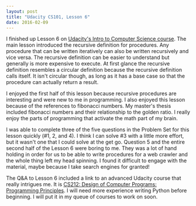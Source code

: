 ```yaml
---
layout: post
title: "Udacity CS101, Lesson 6"
date: 2016-02-09
---
```

I finished up Lesson 6 on [Udacity's Intro to Computer Science course](https://www.udacity.com/courses/cs101). The main lesson introduced the recursive definition for procedures. Any procedure that can be written iteratively can also be written recursively and vice versa. The recursive definition can be easier to understand but generally is more expensive to execute. At first glance the recursive definition resembles a circular definition because the recursive definition calls itself. It isn't circular though, as long as it has a base case so that the procedure can actually return a result.

I enjoyed the first half of this lesson because recursive procedures are interesting and were new to me in programming. I also enjoyed this lesson because of the references to fibonacci numbers. My master's thesis included fibonacci numbers and their relationship to the golden ratio. I really enjoy the parts of programming that activate the math part of my brain. 

I was able to complete three of the five questions in the Problem Set for this lesson quickly (#1, 2, and 4). I think I can solve #3 with a little more effort, but it wasn't one that I could solve at the get go. Question 5 and the entire second half of the Lesson 6 were boring to me. They was a lot of hand holding in order for us to be able to write procedures for a web crawler and the whole thing left my head spinning. I found it difficult to engage with the material, maybe because I take search engines for granted!

The Q&A to Lesson 6 included a link to an advanced Udacity course that really intrigues me. It is [CS212: Design of Computer Programs: Programming Principles](https://www.udacity.com/course/design-of-computer-programs--cs212). I will need more experience writing Python before beginning. I will put it in my queue of courses to work on soon.
